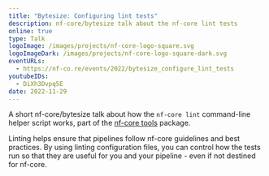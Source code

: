 ```yaml
---
title: "Bytesize: Configuring lint tests"
description: nf-core/bytesize talk about the nf-core lint tests
online: true
type: Talk
logoImage: /images/projects/nf-core-logo-square.svg
logoImageDark: /images/projects/nf-core-logo-square-dark.svg
eventURLs:
  - https://nf-co.re/events/2022/bytesize_configure_lint_tests
youtubeIDs:
  - DiXh3Dvpq5E
date: 2022-11-29
---
```


A short nf-core/bytesize talk about how the `nf-core lint` command-line helper
script works, part of the [nf-core tools](https://nf-co.re/tools) package.

Linting helps ensure that pipelines follow nf-core guidelines and best practices.
By using linting configuration files, you can control how the tests run
so that they are useful for you and your pipeline - even if not destined for nf-core.
